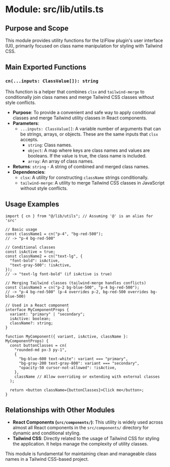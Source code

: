 # Module: src/lib/utils.ts

## Purpose and Scope

This module provides utility functions for the IziFlow plugin's user interface (UI), primarily focused on class name manipulation for styling with Tailwind CSS.

## Main Exported Functions

### `cn(...inputs: ClassValue[]): string`

This function is a helper that combines `clsx` and `tailwind-merge` to conditionally join class names and merge Tailwind CSS classes without style conflicts.

*   **Purpose**: To provide a convenient and safe way to apply conditional classes and merge Tailwind utility classes in React components.
*   **Parameters**:
    *   `...inputs: ClassValue[]`: A variable number of arguments that can be strings, arrays, or objects. These are the same inputs that `clsx` accepts.
        *   `string`: Class names.
        *   `object`: A map where keys are class names and values are booleans. If the value is true, the class name is included.
        *   `array`: An array of class names.
*   **Returns**: `string` - A string of combined and merged class names.
*   **Dependencies**:
    *   `clsx`: A utility for constructing `className` strings conditionally.
    *   `tailwind-merge`: A utility to merge Tailwind CSS classes in JavaScript without style conflicts.

## Usage Examples

```tsx
import { cn } from "@/lib/utils"; // Assuming '@' is an alias for 'src'

// Basic usage
const className1 = cn("p-4", "bg-red-500");
// -> "p-4 bg-red-500"

// Conditional classes
const isActive = true;
const className2 = cn("text-lg", {
  "font-bold": isActive,
  "text-gray-500": !isActive,
});
// -> "text-lg font-bold" (if isActive is true)

// Merging Tailwind classes (tailwind-merge handles conflicts)
const className3 = cn("p-2 bg-blue-500", "p-4 bg-red-500");
// -> "p-4 bg-red-500" (p-4 overrides p-2, bg-red-500 overrides bg-blue-500)

// Used in a React component
interface MyComponentProps {
  variant: "primary" | "secondary";
  isActive: boolean;
  className?: string;
}

function MyComponent({ variant, isActive, className }: MyComponentProps) {
  const buttonClasses = cn(
    "rounded-md px-3 py-1",
    {
      "bg-blue-600 text-white": variant === "primary",
      "bg-gray-200 text-gray-800": variant === "secondary",
      "opacity-50 cursor-not-allowed": !isActive,
    },
    className // Allow overriding or extending with external classes
  );

  return <button className={buttonClasses}>Click me</button>;
}
```

## Relationships with Other Modules

*   **React Components (`src/components/`)**: This utility is widely used across almost all React components in the `src/components/` directory for dynamic and conditional styling.
*   **Tailwind CSS**: Directly related to the usage of Tailwind CSS for styling the application. It helps manage the complexity of utility classes.

This module is fundamental for maintaining clean and manageable class names in a Tailwind CSS-based project.
